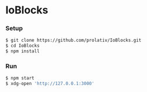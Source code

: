 # IoBlocks

### Setup
```sh
$ git clone https://github.com/prolativ/IoBlocks.git
$ cd IoBlocks
$ npm install
```

### Run
```sh
$ npm start
$ xdg-open 'http://127.0.0.1:3000'
```

